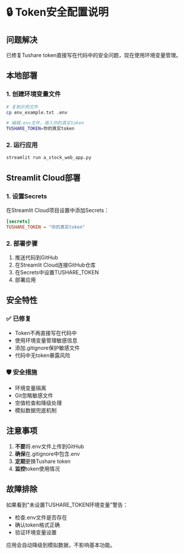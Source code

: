 # 🔒 Token安全配置说明

## 问题解决
已修复Tushare token直接写在代码中的安全问题，现在使用环境变量管理。

## 本地部署

### 1. 创建环境变量文件
```bash
# 复制示例文件
cp env_example.txt .env

# 编辑.env文件，填入你的真实token
TUSHARE_TOKEN=你的真实token
```

### 2. 运行应用
```bash
streamlit run a_stock_web_app.py
```

## Streamlit Cloud部署

### 1. 设置Secrets
在Streamlit Cloud项目设置中添加Secrets：

```toml
[secrets]
TUSHARE_TOKEN = "你的真实token"
```

### 2. 部署步骤
1. 推送代码到GitHub
2. 在Streamlit Cloud连接GitHub仓库
3. 在Secrets中设置TUSHARE_TOKEN
4. 部署应用

## 安全特性

### ✅ 已修复
- Token不再直接写在代码中
- 使用环境变量管理敏感信息
- 添加.gitignore保护敏感文件
- 代码中无token暴露风险

### 🛡️ 安全措施
- 环境变量隔离
- Git忽略敏感文件
- 空值检查和降级处理
- 模拟数据兜底机制

## 注意事项

1. **不要**将.env文件上传到GitHub
2. **确保**在.gitignore中包含.env
3. **定期**更换Tushare token
4. **监控**token使用情况

## 故障排除

如果看到"未设置TUSHARE_TOKEN环境变量"警告：
- 检查.env文件是否存在
- 确认token格式正确
- 验证环境变量设置

应用会自动降级到模拟数据，不影响基本功能。
